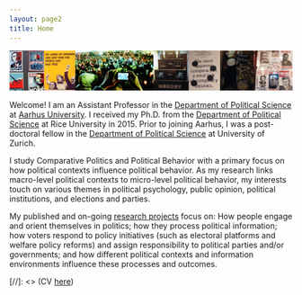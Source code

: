 ```yaml
---
layout: page2
title: Home
---
```

![alt text](./files/webImageCollage2.png)

Welcome! I am an Assistant Professor in the [Department of Political Science](http://ps.au.dk/en/) at [Aarhus University](http://www.au.dk/en/). I received my Ph.D. from the [Department of Political Science](http://politicalscience.rice.edu) at Rice University in 2015. Prior to joining Aarhus, I was a post-doctoral fellow in the [Department of Political Science](http://www.ipz.uzh.ch/en.html) at University of Zurich.

I study Comparative Politics and Political Behavior with a primary focus on how political contexts influence political behavior. As my research links macro-level political contexts to micro-level political behavior, my interests touch on various themes in political psychology, public opinion, political institutions, and elections and parties.

My published and on-going [research projects](menu/research.html) focus on: How people engage and orient themselves in politics; how they process political information; how voters respond to policy initiatives (such as electoral platforms and welfare policy reforms) and assign responsibility to political parties and/or governments; and how different political contexts and information environments influence these processes and outcomes.



[//]: <> (CV [here](files/cvLee.pdf))
